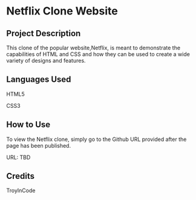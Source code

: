 # Netflix Clone Website


## Project Description

This clone of the popular website,Netflix, is meant to demonstrate the capabilities of HTML and CSS and how they can be used to create a wide variety of designs and features.

## Languages Used

HTML5 

CSS3

## How to Use
To view the Netflix clone, simply go to the Github URL provided after the page has been published.

URL: TBD

## Credits
TroyInCode